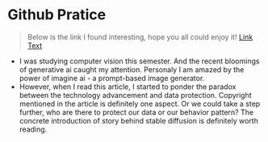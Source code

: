 # Github Pratice
> Below is the link I found interesting, hope you all could enjoy it!
[Link Text](https://www.theverge.com/2022/9/15/23340673/ai-image-generation-stable-diffusion-explained-ethics-copyright-data)
- I was studying computer vision this semester. And the recent bloomings of generative ai caught my attention. Personaly I am amazed by the power of imagine ai - a prompt-based image generator.
- However, when I read this article, I started to ponder the paradox between the technology advancement and data protection. Copyright mentioned in the article is definitely one aspect. Or we could take a step further, who are there to protect our data or our behavior pattern? The concrete introduction of story behind stable diffusion is definitely worth reading. 
 
